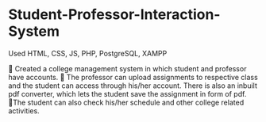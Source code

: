 # Student-Professor-Interaction-System
Used HTML, CSS, JS, PHP, PostgreSQL, XAMPP

 Created a college management system in which student and professor have accounts.
 The professor can upload assignments to respective class and the student can access through his/her account. There
   is also an inbuilt pdf converter, which lets the student save the assignment in form of pdf.
The student can also check his/her schedule and other college related activities.

